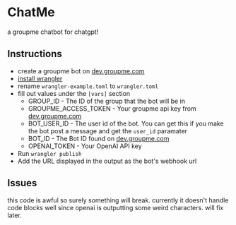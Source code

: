 # ChatMe

a groupme chatbot for chatgpt!

## Instructions

- create a groupme bot on [dev.groupme.com](https://dev.groupme.com/) 
- [install wrangler](https://developers.cloudflare.com/workers/wrangler/install-and-update/)
- rename `wrangler-example.toml` to `wrangler.toml`
- fill out values under the `[vars]` section
  - GROUP_ID - The ID of the group that the bot will be in
  - GROUPME_ACCESS_TOKEN - Your groupme api key from [dev.groupme.com](https://dev.groupme.com/)
  - BOT_USER_ID - The user id of the bot. You can get this if you make the bot post a message and get the `user_id` paramater
  - BOT_ID - The Bot ID found on [dev.groupme.com](https://dev.groupme.com/)
  - OPENAI_TOKEN - Your OpenAI API key 
- Run `wrangler publish`
- Add the URL displayed in the output as the bot's webhook url


## Issues

this code is awful so surely something will break. currently it doesn't handle code blocks well since openai is outputting some weird characters. will fix later.